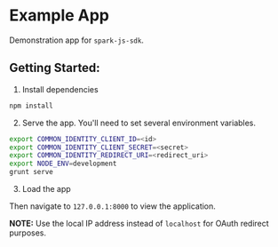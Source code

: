 # Example App

Demonstration app for `spark-js-sdk`.


## Getting Started:

1. Install dependencies

  ```bash
  npm install
  ```

2. Serve the app. You'll need to set several environment variables.

  ```bash
  export COMMON_IDENTITY_CLIENT_ID=<id>
  export COMMON_IDENTITY_CLIENT_SECRET=<secret>
  export COMMON_IDENTITY_REDIRECT_URI=<redirect_uri>
  export NODE_ENV=development
  grunt serve
  ```

3. Load the app

  Then navigate to `127.0.0.1:8000` to view the application.

  **NOTE:** Use the local IP address instead of `localhost` for OAuth redirect purposes.
